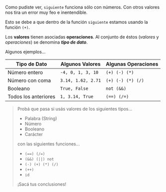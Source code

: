 Como pudiste ver, `siguiente` funciona sólo con números. Con otros valores nos tira un error muy feo e inentendible.

Esto se debe a que dentro de la función `siguiente` estamos usando la función `(+)`.

Los **valores** tienen asociadas **operaciones**. Al conjunto de éstos (_valores_ y _operaciones_) se denomina _**tipo de dato**_.

Algunos ejemplos...

| Tipo de Dato   | Algunos Valores    | Algunas Operaciones |
|----------------|--------------------|---------------------|
| Número entero  | `-4, 0, 1, 3, 10`  |`(+) (-) (*)`        |
| Número con coma| `3.14, 1.62, 2.71` |`(+) (-) (*) (/)`    |
| Booleano       | `True, False`      |`not (&&)`           |
| Todos los anteriores|`1, 3.14, True`|`(==) (/=)`          |



> Probá que pasa si usás valores de los siguientes tipos...
> 
> * Palabra (String)
> * Número
> * Booleano
> * Carácter
> 
> con las siguientes funciones...
> 
> * `(==) (/=)`
> * `(&&) (||) not`
> * `(-) (+) (*) (/)`
> * `(++)`
> * `id`
> 
> ¡Sacá tus conclusiones!